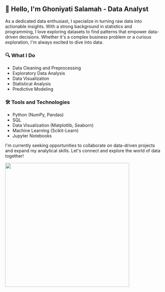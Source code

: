 ## 👋 Hello, I'm Ghoniyati Salamah - Data Analyst

As a dedicated data enthusiast, I specialize in turning raw data into actionable insights. With a strong background in statistics and programming, I love exploring datasets to find patterns that empower data-driven decisions. Whether it's a complex business problem or a curious exploration, I'm always excited to dive into data.

### 🔍 What I Do
- Data Cleaning and Preprocessing
- Exploratory Data Analysis
- Data Visualization
- Statistical Analysis
- Predictive Modeling

### 🛠️ Tools and Technologies
- Python (NumPy, Pandas)
- SQL
- Data Visualization (Matplotlib, Seaborn)
- Machine Learning (Scikit-Learn)
- Jupyter Notebooks

I'm currently seeking opportunities to collaborate on data-driven projects and expand my analytical skills. Let's connect and explore the world of data together!

<div id="header" align="justify">
  <img src="https://media.giphy.com/media/v1.Y2lkPTc5MGI3NjExdTdxYWlybzdiMjZmOGN6NzFjeWJ5eTJhN3A4M25pNHBhbTNsYjY1diZlcD12MV9pbnRlcm5hbF9naWZfYnlfaWQmY3Q9cw/6WEZ1tOjoJuX0090sk/giphy.gif" width="400"/>
</div>
